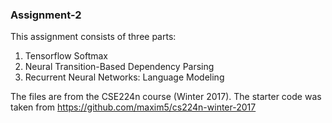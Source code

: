 ### Assignment-2
This assignment consists of three parts:
1. Tensorflow Softmax
2. Neural Transition-Based Dependency Parsing
3. Recurrent Neural Networks: Language Modeling

The files are from the CSE224n course (Winter 2017). The starter code was taken from https://github.com/maxim5/cs224n-winter-2017
